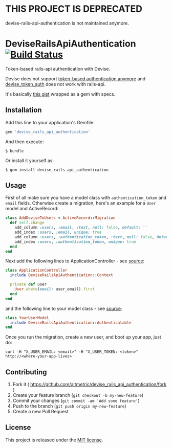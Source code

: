# THIS PROJECT IS DEPRECATED
devise-rails-api-authentication is not maintained anymore.

# DeviseRailsApiAuthentication [![Build Status](https://travis-ci.org/altmetric/devise-rails-api-authentication.svg?branch=master)](https://travis-ci.org/altmetric/devise-rails-api-authentication)

Token-based rails-api authentication with Devise.

Devise does not support [token-based authentication anymore](https://github.com/plataformatec/devise/issues/2739)
and [devise_token_auth](https://github.com/lynndylanhurley/devise_token_auth) does not work with rails-api.

It's basically [this gist](https://gist.github.com/josevalim/fb706b1e933ef01e4fb6) wrapped as a gem with specs.

## Installation

Add this line to your application's Gemfile:

```ruby
gem 'devise_rails_api_authentication'
```

And then execute:

    $ bundle

Or install it yourself as:

    $ gem install devise_rails_api_authentication

## Usage

First of all make sure you have a model class with `authentication_token` and `email` fields.
Otherwise create a migration, here's an example for a `User` model and ActiveRecord:

```ruby
class AddDeviseToUsers < ActiveRecord::Migration
  def self.change
    add_column :users, :email, :text, null: false, default: ''
    add_index :users, :email, unique: true
    add_column :users, :authentication_token, :text, null: false, default: ''
    add_index :users, :authentication_token, unique: true
  end
end
```

Next add the following lines to ApplicationController - see [source](https://github.com/altmetric/devise-rails-api-authentication/blob/master/lib/devise_rails_api_authentication/context.rb):

```ruby
class ApplicationController
  include DeviseRailsApiAuthentication::Context

  private def user
    User.where(email: user_email).first
  end
end
```

and the following line to your model class - see [source](https://github.com/altmetric/devise-rails-api-authentication/blob/master/lib/devise_rails_api_authentication/authenticatable.rb):

```ruby
class YourUserModel
  include DeviseRailsApiAuthentication::Authenticatable
end
```

Once you run the migration, create a new user, and boot up your app, just do:

```shell
curl -H "X_USER_EMAIL: <email>" -H "X_USER_TOKEN: <token>" http://<where-your-app-lives>
```

## Contributing

1. Fork it ( https://github.com/altmetric/devise_rails_api_authentication/fork )
2. Create your feature branch (`git checkout -b my-new-feature`)
3. Commit your changes (`git commit -am 'Add some feature'`)
4. Push to the branch (`git push origin my-new-feature`)
5. Create a new Pull Request

## License

This project is released under the [MIT license](https://github.com/altmetric/devise-rails-api-authentication/blob/master/LICENSE.txt).

